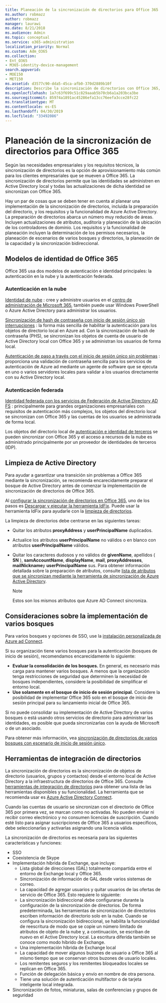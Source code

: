 ```yaml
---
title: Planeación de la sincronización de directorios para Office 365
ms.author: robmazz
author: robmazz
manager: laurawi
ms.date: 8/21/2018
ms.audience: Admin
ms.topic: conceptual
ms.service: o365-administration
localization_priority: Normal
ms.custom: Adm_O365
ms.collection:
- Ent_O365
- M365-identity-device-management
search.appverid:
- MOE150
- MET150
ms.assetid: d3577c90-dda5-45ca-afb0-370d2889b10f
description: Describe la sincronización de directorios con Office 365, limpieza de Active Directory y la herramienta de Azure Active Directory Connect.
ms.openlocfilehash: 1a7c63f699c51c829aaab5b70cb6a1a203bca3be
ms.sourcegitcommit: 85974a1891ac45286efa13cc76eefa3cce28fc22
ms.translationtype: MT
ms.contentlocale: es-ES
ms.lasthandoff: 04/30/2019
ms.locfileid: "33492086"
---
```

# <a name="plan-for-directory-synchronization-for-office-365"></a>Planeación de la sincronización de directorios para Office 365

Según las necesidades empresariales y los requisitos técnicos, la sincronización de directorios es la opción de aprovisionamiento más común para los clientes empresariales que se mueven a Office 365. La sincronización de directorios permite que las identidades se administren en Active Directory local y todas las actualizaciones de dicha identidad se sincronizan con Office 365.
  
Hay un par de cosas que se deben tener en cuenta al planear una implementación de la sincronización de directorios, incluida la preparación del directorio, y los requisitos y la funcionalidad de Azure Active Directory. La preparación de directorios abarca un número muy reducido de áreas. Incluyen actualizaciones de atributos, auditoría y planeación de la ubicación de los controladores de dominio. Los requisitos y la funcionalidad de planeación incluyen la determinación de los permisos necesarios, la planeación de escenarios de varios bosques y directorios, la planeación de la capacidad y la sincronización bidireccional.
  
## <a name="office-365-identity-models"></a>Modelos de identidad de Office 365

Office 365 usa dos modelos de autenticación e identidad principales: la autenticación en la nube y la autenticación federada.
  
### <a name="cloud-authentication"></a>Autenticación en la nube

[Identidad de nube](about-office-365-identity.md) : cree y administre usuarios en el [centro de administración de Microsoft 365](https://admin.microsoft.com), también puede usar Windows PowerShell o Azure Active Directory para administrar los usuarios.
  
[Sincronización de hash de contraseña con inicio de sesión único sin interrupciones](about-office-365-identity.md) : la forma más sencilla de habilitar la autenticación para los objetos de directorio local en Azure ad. Con la sincronización de hash de contraseña (PHS), se sincronizan los objetos de cuenta de usuario de Active Directory local con Office 365 y se administran los usuarios de forma local.
  
[Autenticación de paso a través con el inicio de sesión único sin problemas](about-office-365-identity.md) : proporciona una validación de contraseña sencilla para los servicios de autenticación de Azure ad mediante un agente de software que se ejecuta en uno o varios servidores locales para validar a los usuarios directamente con su Active Directory local.
  
### <a name="federated-authentication"></a>Autenticación federada

[Identidad federada con los servicios de Federación de Active Directory AD FS](about-office-365-identity.md) : principalmente para grandes organizaciones empresariales con requisitos de autenticación más complejos, los objetos del directorio local se sincronizan con Office 365 y las cuentas de los usuarios se administrada de forma local.
  
Los objetos del directorio local de [autenticación e identidad de terceros](about-office-365-identity.md) se pueden sincronizar con Office 365 y el acceso a recursos de la nube es administrado principalmente por un proveedor de identidades de terceros (IDP).
  
## <a name="active-directory-cleanup"></a>Limpieza de Active Directory

Para ayudar a garantizar una transición sin problemas a Office 365 mediante la sincronización, se recomienda encarecidamente preparar el bosque de Active Directory antes de comenzar la implementación de sincronización de directorios de Office 365.
  
Al [configurar la sincronización de directorios en Office 365](set-up-directory-synchronization.md), uno de los pasos es [Descargar y ejecutar la herramienta IdFix](install-and-run-idfix.md). Puede usar la herramienta IdFix para ayudarle con la [limpieza de directorios](prepare-directory-attributes-for-synch-with-idfix.md).
  
La limpieza de directorios debe centrarse en las siguientes tareas:

- Quitar los atributos **proxyAddress** y **userPrincipalName** duplicados.
- Actualice los atributos **userPrincipalName** no válidos o en blanco con atributos **userPrincipalName** válidos.
- Quitar los caracteres dudosos y no válidos de **givenName**, apellidos ( **SN** ), **samAccountName**, **displayName**, **mail**, **proxyAddresses**, **mailNickname**y **userPrincipalName** sus. Para obtener información detallada sobre la preparación de atributos, consulte [lista de atributos que se sincronizan mediante la herramienta de sincronización de Azure Active Directory](https://go.microsoft.com/fwlink/p/?LinkId=396719).

    > [!NOTE]
    > Estos son los mismos atributos que Azure AD Connect sincroniza. 
  
## <a name="multi-forest-deployment-considerations"></a>Consideraciones sobre la implementación de varios bosques

Para varios bosques y opciones de SSO, use la [instalación personalizada de Azure ad Connect](https://go.microsoft.com/fwlink/p/?LinkId=698430).
  
Si su organización tiene varios bosques para la autenticación (bosques de inicio de sesión), recomendamos encarecidamente lo siguiente:
  
- **Evaluar la consolidación de los bosques.** En general, es necesario más carga para mantener varios bosques. A menos que la organización tenga restricciones de seguridad que determinen la necesidad de bosques independientes, considere la posibilidad de simplificar el entorno local.
- **Use solamente en el bosque de inicio de sesión principal.** Considere la posibilidad de implementar Office 365 solo en el bosque de inicio de sesión principal para su lanzamiento inicial de Office 365. 

Si no puede consolidar su implementación de Active Directory de varios bosques o está usando otros servicios de directorio para administrar las identidades, es posible que pueda sincronizarlas con la ayuda de Microsoft o de un asociado.
  
Para obtener más información, vea [sincronización de directorios de varios bosques con escenario de inicio de sesión único](https://go.microsoft.com/fwlink/p/?LinkId=525321).
  
## <a name="directory-integration-tools"></a>Herramientas de integración de directorios

La sincronización de directorios es la sincronización de objetos de directorio (usuarios, grupos y contactos) desde el entorno local de Active Directory a la infraestructura de directorios de Office 365. Consulte [herramientas de integración de directorios](https://go.microsoft.com/fwlink/p/?LinkID=510956) para obtener una lista de las herramientas disponibles y su funcionalidad. La herramienta que se recomienda usar es [Azure Active Directory Connect](https://go.microsoft.com/fwlink/?LinkId=525323).
  
Cuando las cuentas de usuario se sincronizan con el directorio de Office 365 por primera vez, se marcan como no activadas. No pueden enviar ni recibir correo electrónico y no consumen licencias de suscripción. Cuando esté listo para asignar suscripciones de Office 365 a usuarios específicos, debe seleccionarlas y activarlas asignando una licencia válida.
  
La sincronización de directorios es necesaria para las siguientes características y funciones:
  
- SSO
- Coexistencia de Skype
- Implementación híbrida de Exchange, que incluye:
  - Lista global de direcciones (GAL) totalmente compartida entre el entorno de Exchange local y Office 365.
  - Sincronización de información de GAL desde varios sistemas de correo.
  - La capacidad de agregar usuarios y quitar usuarios de las ofertas de servicio de Office 365. Esto requiere lo siguiente:
  - La sincronización bidireccional debe configurarse durante la configuración de la sincronización de directorios. De forma predeterminada, las herramientas de sincronización de directorios escriben información de directorio solo en la nube. Cuando se configura la sincronización bidireccional, se habilita la funcionalidad de reescritura de modo que se copie un número limitado de atributos de objeto de la nube y, a continuación, se escriban de nuevo en el Active Directory local. La escritura diferida también se conoce como modo híbrido de Exchange. 
  - Una implementación híbrida de Exchange local
  - La capacidad de mover algunos buzones de usuario a Office 365 al mismo tiempo que se conservan otros buzones de usuario locales.
  - Los remitentes seguros y los remitentes bloqueados locales se replican en Office 365.
  - Función de delegación básica y envío en nombre de otra persona.
  - Tiene una solución de autenticación multifactor o de tarjeta inteligente local integrada.
- Sincronización de fotos, miniaturas, salas de conferencias y grupos de seguridad